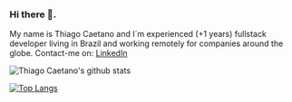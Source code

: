 ### Hi there 👋.
My name is Thiago Caetano and I´m experienced (+1 years) fullstack developer living in Brazil and working remotely for companies around the globe.
Contact-me on:
[LinkedIn](https://linkedin.com/in/thiagocb2-developer-fullstack/)

![Thiago Caetano's github stats](https://github-readme-stats.vercel.app/api?username=ThiagoFullStack&show_icons=true&theme=radical)

[![Top Langs](https://github-readme-stats.vercel.app/api/top-langs/?username=ThiagoFullStack&layout=compact)](https://github.com/anuraghazra/github-readme-stats)

